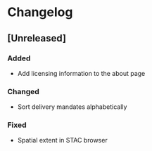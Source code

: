# Changelog

## [Unreleased]

### Added

- Add licensing information to the about page

### Changed

- Sort delivery mandates alphabetically

### Fixed

- Spatial extent in STAC browser
